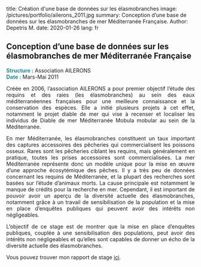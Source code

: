 title: Création d'une base de données sur les élasmobranches
image: /pictures/portfolio/ailerons_2011.jpg
summary: Conception d’une base de données sur les élasmobranches de mer Méditerranée Française.
Author: Depetris M.
date: 2020-01-26
lang: fr

## Conception d’une base de données sur les élasmobranches de mer Méditerranée Française

<font color="#238896"><strong>Structure :</strong></font> Association AILERONS
<br><font color="#238896"><strong>Date :</strong></font> Mars-Mai 2011

<p style="text-align: justify">
Créée en 2006, l’association AILERONS a pour premier objectif l’étude des requins et des raies (les élasmobranches) au sein des eaux méditerranéennes françaises pour une meilleure connaissance et la conservation des espèces. Elle a initié plusieurs projets à cet effet, notamment le projet diable de mer qui vise à recenser et localiser les individus de Diable de mer Méditerranée Mobula mobular au sein de la Méditerranée.
</p>

<p style="text-align: justify">
En mer Méditerranée, les élasmobranches constituent un taux important des captures accessoires des pêcheries qui commercialisent les poissons osseux. Rares sont les pêcheries ciblant les requins, mais généralement en pratique, toutes les prises accessoires sont commercialisées. La mer Méditerranée représente donc un modèle unique pour la mise en œuvre d’une approche écosytémique des pêches. Il y a très peu de données concernant les requins de Méditerranée, et la plupart des recherches sont basées sur l’étude d’animaux morts. La cause principale est notamment le manque de crédits pour la recherche en mer. Cependant, il est important de pouvoir avoir un aperçu de la diversité actuelle des élasmobranches, notamment grâce à un travail de sensibilisation de la population et la mise en place d’enquêtes publiques qui peuvent avoir des intérêts non négligeables.
</p>

<p style="text-align: justify">
L’objectif de ce stage est de montrer que la mise en place d’enquêtes publiques, couplée à une sensibilisation des populations, peut avoir des intérêts non négligeables et qu’elles sont capables de donner un écho de la diversité actuelle des élasmobranches.
</p>

<p style="text-align: justify">
Vous pouvez trouver mon rapport de stage <a href="/documents/pdfs/rapport_depetris_ailerons_2011.pdf" target="_blank">ici</a>.
</p>